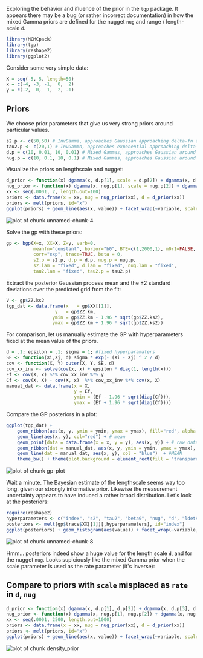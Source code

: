 Exploring the behavior and ifluence of the prior in the `tgp` package.  It appears there may be a bug (or rather incorrect documentation) in how the mixed Gamma priors are defined for the nugget `nug` and range / length-scale `d`.  








```r
library(MCMCpack)
library(tgp)
library(reshape2)
library(ggplot2)
```




Consider some very simple data:


```r
X = seq(-5, 5, length=50)
x = c(-4, -3, -1,  0,  2)
y = c(-2,  0,  1,  2, -1)
```



## Priors

We choose prior parameters that give us very strong priors around particular values.  


```r
s2.p <- c(50,50) # InvGamma, approaches Gaussian approaching delta-fn around 1
tau2.p <- c(20,1) # InvGamma, approaches exponential approaching delta-fn around 0
d.p = c(10, 0.01, 10, 0.01) # Mixed Gammas, approaches Gaussian around 0.1, with var .001
nug.p = c(10, 0.1, 10, 0.1) # Mixed Gammas, approaches Gaussian around 1, with var .1
```


Visualize the priors on lengthscale and nugget:


```r
d_prior <- function(x) dgamma(x, d.p[1], scale = d.p[2]) + dgamma(x, d.p[3], scale = d.p[4])
nug_prior <- function(x) dgamma(x, nug.p[1], scale = nug.p[2]) + dgamma(x, nug.p[3], scale = nug.p[4])
xx <- seq(.0001, 2, length.out=100)
priors <- data.frame(x = xx, nug = nug_prior(xx), d = d_prior(xx))
priors <- melt(priors, id="x")
ggplot(priors) + geom_line(aes(x, value)) + facet_wrap(~variable, scale="free")
```

![plot of chunk unnamed-chunk-4](http://farm9.staticflickr.com/8404/8694391470_8ac745ba0f_o.png) 



Solve the gp with these priors:


```r
gp <- bgp(X=x, XX=X, Z=y, verb=0,
          meanfn="constant", bprior="b0", BTE=c(1,2000,1), m0r1=FALSE, 
          corr="exp", trace=TRUE, beta = 0,
          s2.p = s2.p, d.p = d.p, nug.p = nug.p,
          s2.lam = "fixed", d.lam = "fixed", nug.lam = "fixed", 
          tau2.lam = "fixed", tau2.p = tau2.p)
```




Extract the posterior Gaussian process mean and the $\pm 2$ standard deviations over the predicted grid from the fit:


```r
V <- gp$ZZ.ks2
tgp_dat <- data.frame(x   = gp$XX[[1]], 
                  y   = gp$ZZ.km, 
                 ymin = gp$ZZ.km - 1.96 * sqrt(gp$ZZ.ks2), 
                 ymax = gp$ZZ.km + 1.96 * sqrt(gp$ZZ.ks2))
```



For comparison, let us manually estimate the GP with hyperparameters fixed at the mean value of the priors.  



```r
d = .1; epsilon = .1; sigma = 1; #fixed hyperparamaters
SE <- function(Xi,Xj, d) sigma * exp(- (Xi - Xj) ^ 2 / d)
cov <- function(X, Y) outer(X, Y, SE, d) 
cov_xx_inv <- solve(cov(x, x) + epsilon * diag(1, length(x)))
Ef <- cov(X, x) %*% cov_xx_inv %*% y
Cf <- cov(X, X) - cov(X, x)  %*% cov_xx_inv %*% cov(x, X)
manual_dat <- data.frame(x = X, 
                         y = Ef, 
                         ymin = (Ef - 1.96 * sqrt(diag(Cf))), 
                         ymax = (Ef + 1.96 * sqrt(diag(Cf))))
```



Compare the GP posteriors in a plot:


```r
ggplot(tgp_dat) +
    geom_ribbon(aes(x, y, ymin = ymin, ymax = ymax), fill="red", alpha = .1) + # Var
    geom_line(aes(x, y), col="red") + # mean
    geom_point(data = data.frame(x = x, y = y), aes(x, y)) + # raw data
    geom_ribbon(dat = manual_dat, aes(x, y, ymin = ymin, ymax = ymax), fill = "blue", alpha = .1) + # Var
    geom_line(dat = manual_dat, aes(x, y), col = "blue")  + #MEAN    
    theme_bw() + theme(plot.background = element_rect(fill = "transparent",colour = NA))
```

![plot of chunk gp-plot](http://farm9.staticflickr.com/8405/8693273719_aa17e176c7_o.png) 



Wait a minute. The Bayesian estimate of the lengthscale seems way too long, given our strongly informative prior. Likewise the measurement uncertainty appears to have induced a rather broad distribution.  Let's look at the posteriors:



```r
require(reshape2)
hyperparameters <- c("index", "s2", "tau2", "beta0", "nug", "d", "ldetK")
posteriors <- melt(gp$trace$XX[[1]][,hyperparameters], id="index")
ggplot(posteriors) + geom_histogram(aes(value)) + facet_wrap(~variable, scales="free")
```

![plot of chunk unnamed-chunk-8](http://farm9.staticflickr.com/8115/8693274145_a84a10948c_o.png) 


Hmm... posteriors indeed show a huge value for the length scale `d`, and for the nugget `nug`.  Looks supiciously like the mixed Gamma prior when the scale parameter is used as the rate parameter (it's inverse):

## Compare to priors with `scale` misplaced as `rate` in `d`, `nug`


```r
d_prior <- function(x) dgamma(x, d.p[1], d.p[2]) + dgamma(x, d.p[3], d.p[4])
nug_prior <- function(x) dgamma(x, nug.p[1], nug.p[2]) + dgamma(x, nug.p[3], nug.p[4])
xx <- seq(.0001, 2500, length.out=1000)
priors <- data.frame(x = xx, nug = nug_prior(xx), d = d_prior(xx))
priors <- melt(priors, id="x")
ggplot(priors) + geom_line(aes(x, value)) + facet_wrap(~variable, scale="free")
```

![plot of chunk density_prior](http://farm9.staticflickr.com/8393/8693274295_a568f0da02_o.png) 












